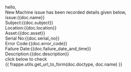 hello,<br>
New Machine issue has been recorded details given below,<br>
issue:{{doc.name}}<br>
Subject:{{doc.subject}}<br>
Location:{{doc.location}}<br>
Asset:{{doc.asset}}<br>
Serial No:{{doc.serial_no}}<br>
Error Code:{{doc.error_code}}<br>
Failure Date:{{doc.failure_date_and_time}}<br>
Description:{{doc.description}}<br>
click below to check<br>
{{ frappe.utils.get_url_to_form(doc.doctype, doc.name) }}